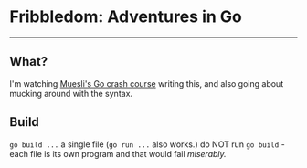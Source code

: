# Fribbledom: Adventures in Go
-----

## What?
I'm watching [Muesli's Go crash course](https://peertube.social/videos/watch/4df0ca9b-dac7-4e9b-aa77-055e07bb837c) writing this, and also going about mucking around with the syntax.

## Build
`go build ...` a single file (`go run ...` also works.) do NOT run `go build` - each file is its own program and that would fail _miserably._
